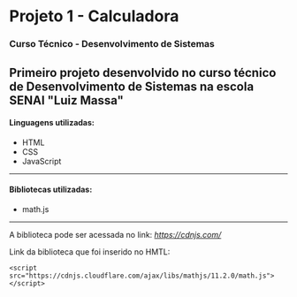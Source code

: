 # Projeto 1 - Calculadora
### Curso Técnico - Desenvolvimento de Sistemas

Primeiro projeto desenvolvido no curso técnico de Desenvolvimento de Sistemas na escola SENAI "Luiz Massa"
---
#### Linguagens utilizadas:

* HTML
* CSS
* JavaScript
---
#### Bibliotecas utilizadas:

* math.js

---
A biblioteca pode ser acessada no link: *https://cdnjs.com/*

Link da biblioteca que foi inserido no HMTL:
```
<script src="https://cdnjs.cloudflare.com/ajax/libs/mathjs/11.2.0/math.js"></script>

```